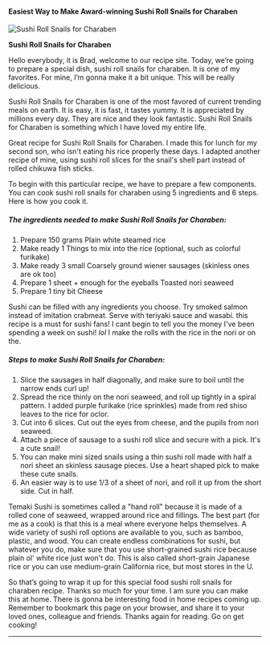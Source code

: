             

#### Easiest Way to Make Award-winning Sushi Roll Snails for Charaben

![Sushi Roll Snails for Charaben](https://img-global.cpcdn.com/recipes/6412049692229632/751x532cq70/sushi-roll-snails-for-charaben-recipe-main-photo.jpg)

**Sushi Roll Snails for Charaben**

Hello everybody, it is Brad, welcome to our recipe site. Today, we’re going to prepare a special dish, sushi roll snails for charaben. It is one of my favorites. For mine, I’m gonna make it a bit unique. This will be really delicious.

Sushi Roll Snails for Charaben is one of the most favored of current trending meals on earth. It is easy, it is fast, it tastes yummy. It is appreciated by millions every day. They are nice and they look fantastic. Sushi Roll Snails for Charaben is something which I have loved my entire life.

Great recipe for Sushi Roll Snails for Charaben. I made this for lunch for my second son, who isn't eating his rice properly these days. I adapted another recipe of mine, using sushi roll slices for the snail's shell part instead of rolled chikuwa fish sticks.

To begin with this particular recipe, we have to prepare a few components. You can cook sushi roll snails for charaben using 5 ingredients and 6 steps. Here is how you cook it.

##### The ingredients needed to make Sushi Roll Snails for Charaben:

1.  Prepare 150 grams Plain white steamed rice
2.  Make ready 1 Things to mix into the rice (optional, such as colorful furikake)
3.  Make ready 3 small Coarsely ground wiener sausages (skinless ones are ok too)
4.  Prepare 1 sheet + enough for the eyeballs Toasted nori seaweed
5.  Prepare 1 tiny bit Cheese

Sushi can be filled with any ingredients you choose. Try smoked salmon instead of imitation crabmeat. Serve with teriyaki sauce and wasabi. this recipe is a must for sushi fans! I cant begin to tell you the money I've been spending a week on sushi! _lol_ I make the rolls with the rice in the nori or on the.

##### Steps to make Sushi Roll Snails for Charaben:

1.  Slice the sausages in half diagonally, and make sure to boil until the narrow ends curl up!
2.  Spread the rice thinly on the nori seaweed, and roll up tightly in a spiral pattern. I added purple furikake (rice sprinkles) made from red shiso leaves to the rice for oclor.
3.  Cut into 6 slices. Cut out the eyes from cheese, and the pupils from nori seaweed.
4.  Attach a piece of sausage to a sushi roll slice and secure with a pick. It's a cute snail!
5.  You can make mini sized snails using a thin sushi roll made with half a nori sheet an skinless sausage pieces. Use a heart shaped pick to make these cute snails.
6.  An easier way is to use 1/3 of a sheet of nori, and roll it up from the short side. Cut in half.

Temaki Sushi is sometimes called a "hand roll" because it is made of a rolled cone of seaweed, wrapped around rice and fillings. The best part (for me as a cook) is that this is a meal where everyone helps themselves. A wide variety of sushi roll options are available to you, such as bamboo, plastic, and wood. You can create endless combinations for sushi, but whatever you do, make sure that you use short-grained sushi rice because plain ol' white rice just won't do. This is also called short-grain Japanese rice or you can use medium-grain California rice, but most stores in the U.

So that’s going to wrap it up for this special food sushi roll snails for charaben recipe. Thanks so much for your time. I am sure you can make this at home. There is gonna be interesting food in home recipes coming up. Remember to bookmark this page on your browser, and share it to your loved ones, colleague and friends. Thanks again for reading. Go on get cooking!

* * *